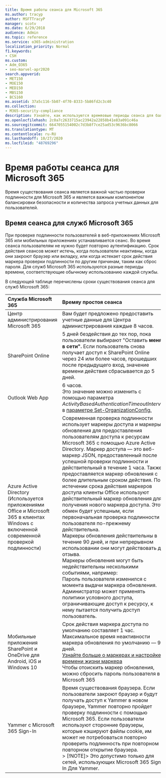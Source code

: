 ```yaml
---
title: Время работы сеанса для Microsoft 365
ms.author: tracyp
author: MSFTTracyP
manager: scotv
ms.date: 6/29/2018
audience: Admin
ms.topic: reference
ms.service: o365-administration
localization_priority: Normal
f1.keywords:
- CSH
ms.custom:
- Adm_O365
- seo-marvel-apr2020
search.appverid:
- MET150
- MOE150
- MED150
- MBS150
- BCS160
ms.assetid: 37a5c116-5b07-4f70-8333-5b86fd2c3c40
ms.collection:
- M365-security-compliance
description: Узнайте, как используются времяовые периоды сеанса для баланси между безопасностью и удобством доступа в клиентских приложениях Microsoft 365.
ms.openlocfilehash: 2c0a7c2633715ac23942a22858b41e83a091c46a
ms.sourcegitcommit: 6647055154002c7d3b8f7ce25ad53c9636bc8066
ms.translationtype: MT
ms.contentlocale: ru-RU
ms.lasthandoff: 10/27/2020
ms.locfileid: "48769296"
---
```

# <a name="session-timeouts-for-microsoft-365"></a>Время работы сеанса для Microsoft 365

Время существования сеанса является важной частью проверки подлинности для Microsoft 365 и является важным компонентом балансировки безопасности и количества запроса учетных данных для пользователей.

## <a name="session-times-for-microsoft-365-services"></a>Время сеанса для служб Microsoft 365

При проверке подлинности пользователей в веб-приложениях Microsoft 365 или мобильных приложениях устанавливается сеанс. Во время сеанса пользователям не нужно будет повторно аутентификацию. Срок действия сеансов может истечь, когда пользователи неактивны, когда они закроют браузер или вкладку, или когда истекает срок действия маркера проверки подлинности по другим причинам, таким как сброс пароля. Для служб Microsoft 365 используются разные периоды времени, соответствующие обычному использованию каждой службы.

В следующей таблице перечислены сроки существования сеанса для служб Microsoft 365:

| Служба Microsoft 365 | Времяу простоя сеанса |
|:-----|:-----|
|Центр администрирования Microsoft 365  <br/> |Вам будет предложено предоставить учетные данные для Центра администрирования каждые 8 часов.  <br/> |
|SharePoint Online  <br/> |5 дней бездействия до тех пор, пока пользователи выбирают "Оставить **меня в сети".** Если пользователь снова получает доступ к SharePoint Online через 24 или более часов, прошедших после предыдущего вход, значение времени действия сбрасывается до 5 дней.  <br/> |
|Outlook Web App  <br/> |6 часов.  <br/> Это значение можно изменить с помощью параметра _ActivityBasedAuthenticationTimeoutInterval_ в [параметре Set-OrganizationConfig.](https://go.microsoft.com/fwlink/p/?LinkId=615378)  <br/> |
|Azure Active Directory  <br/> (Используется приложениями Office и Microsoft 365 в клиентах Windows с включенной современной проверкой подлинности)  <br/> | Современная проверка подлинности использует маркеры доступа и маркеры обновления для предоставления пользователям доступа к ресурсам Microsoft 365 с помощью Azure Active Directory. Маркер доступа — это веб-маркер JSON, предоставленный после успешной проверки подлинности и действительный в течение 1 часа. Также предоставляется маркер обновления с более длительным сроком действия. По истечении срока действия маркеров доступа клиенты Office используют действительный маркер обновления для получения нового маркера доступа. Этот обмен будет успешным, если первоначальная проверка подлинности пользователя по-прежнему действительна.  <br/>  Маркеры обновления действительны в течение 90 дней, и при непрерывном использовании они могут действовать до отзыва.  <br/>  Маркеры обновления могут быть недействительны несколькими событиями, например:  <br/>  Пароль пользователя изменился с момента выдачи маркера обновления.  <br/>  Администратор может применять политики условного доступа, ограничивающие доступ к ресурсу, к нему пытается получить доступ пользователь.  <br/> |
|Мобильные приложения SharePoint и OneDrive для Android, iOS и Windows 10  <br/> |Срок действия маркера доступа по умолчанию составляет 1 час. Максимальное время неактивности маркера обновления по умолчанию — 90 дней.  <br/> [Узнайте больше о маркерах и настройке времени жизни маркера](https://docs.microsoft.com/azure/active-directory/active-directory-configurable-token-lifetimes) <br/> Чтобы отоискить маркер обновления, можно сбросить пароль пользователя в Microsoft 365  <br/> |
|Yammer с Microsoft 365 Sign-In  <br/> |Время существования браузера. Если пользователи закроют браузер и будут получать доступ к Yammer в новом браузере, Yammer повторно пройдет проверку подлинности с помощью Microsoft 365. Если пользователи используют сторонние браузеры, которые кэшируют файлы cookie, им может не потребоваться повторно проверить подлинность при повторном повторном открытие браузера.  <br/> > [!NOTE]> Это допустимо только для сетей, использующих Microsoft 365 Sign-In Для Yammer.           |

